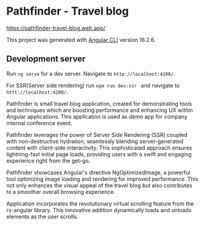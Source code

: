 # Pathfinder - Travel blog

https://pathfinder-travel-blog.web.app/

This project was generated with [Angular CLI](https://github.com/angular/angular-cli) version 16.2.6.

## Development server

Run `ng serve` for a dev server. Navigate to `http://localhost:4200/`. 

For SSR(Server side rendering) run `npm run dev:ssr ` and navigate to `httt://localhost:4200/`.

Pathfinder is small travel blog application, created for demonstrating tools and techniques which are boosting performance and enhancing UX within Angular applications. This application is used as demo app for company internal conference event.

Pathfinder leverages the power of Server Side Rendering (SSR) coupled with non-destructive hydration, seamlessly blending server-generated content with client-side interactivity. This sophisticated approach ensures lightning-fast initial page loads, providing users with a swift and engaging experience right from the get-go.

Pathfinder showcases Angular's directive NgOptimizedImage, a powerful tool optimizing image loading and rendering for improved performance. This not only enhances the visual appeal of the travel blog but also contributes to a smoother overall browsing experience.

Application incorporates the revolutionary virtual scrolling feature from the rx-angular library. This innovative addition dynamically loads and unloads elements as the user scrolls.
